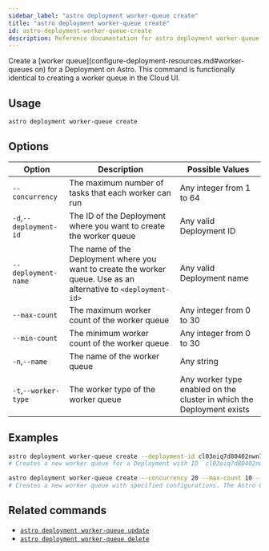 ```yaml
---
sidebar_label: "astro deployment worker-queue create"
title: "astro deployment worker-queue create"
id: astro-deployment-worker-queue-create
description: Reference documentation for astro deployment worker-queue create.
---
```


Create a [worker queue](configure-deployment-resources.md#worker-queues on) for a Deployment on Astro. This command is functionally identical to creating a worker queue in the Cloud UI.

## Usage

```bash
astro deployment worker-queue create
```

## Options

| Option                         | Description                                                                            | Possible Values                                                                |
| ------------------------------ | -------------------------------------------------------------------------------------- | ------------------------------------------------------------------------------ |
| `--concurrency`           |     The maximum number of tasks that each worker can run                          | Any integer from 1 to 64 |
| `-d`,`--deployment-id`           |      The ID of the Deployment where you want to create the worker queue                           | Any valid Deployment ID |
| `--deployment-name` | The name of the Deployment where you want to create the worker queue. Use as an alternative to `<deployment-id>` | Any valid Deployment name                                            |
| `--max-count`                  |        The maximum worker count of the worker queue                                                          | Any integer from 0 to 30       |
| `--min-count`                  |        The minimum worker count of the worker queue                                                          | Any integer from 0 to 30       |
| `-n`,`--name`    | The name of the worker queue     |Any string |
| `-t`,`--worker-type`          | The worker type of the worker queue          | Any worker type enabled on the cluster in which the Deployment exists |


## Examples 

```bash
astro deployment worker-queue create --deployment-id cl03oiq7d80402nwn7fsl3dmv
# Creates a new worker queue for a Deployment with ID `cl03oiq7d80402nwn7fsl3dmv`. The Astro CLI prompts you for configuration information.

astro deployment worker-queue create --concurrency 20 --max-count 10 --min-count 2 --name "My worker queue" --worker-type "m5d.8xlarge"
# Creates a new worker queue with specified configurations. The Astro CLI prompts you for Deployment information.
```

## Related commands 

- [`astro deployment worker-queue update`](cli/astro-deployment-worker-queue-update.md)
- [`astro deployment worker-queue delete`](cli/astro-deployment-worker-queue-delete.md)